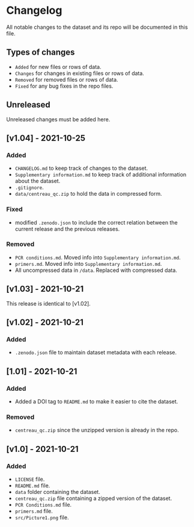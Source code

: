 # Changelog

All notable changes to the dataset and its repo will be documented in this file.

## Types of changes

- `Added` for new files or rows of data.
- `Changes` for changes in existing files or rows of data.
- `Removed` for removed files or rows of data.
- `Fixed` for any bug fixes in the repo files.

## Unreleased

Unreleased changes must be added here.

## [v1.04] - 2021-10-25

### Added

- `CHANGELOG.md` to keep track of changes to the dataset.
- `Supplementary information.md` to keep track of additional information about the dataset.
- `.gitignore`.
- `data/centreau_qc.zip` to hold the data in compressed form.

### Fixed

- modified `.zenodo.json` to include the correct relation between the current release and the previous releases.

### Removed

- `PCR conditions.md`. Moved info into `Supplementary information.md`.
- `primers.md`. Moved info into `Supplementary information.md`.
- All uncompressed data in `/data`. Replaced with compressed data.


## [v1.03] - 2021-10-21

This release is identical to [v1.02].

## [v1.02] - 2021-10-21

### Added

- `.zenodo.json` file to maintain dataset metadata with each release.

## [1.01] - 2021-10-21

### Added

- Added a DOI tag to `README.md` to make it easier to cite the dataset.

### Removed

- `centreau_qc.zip` since the unzipped version is already in the repo.

## [v1.0] - 2021-10-21

### Added

- `LICENSE` file.
- `README.md` file.
- `data` folder containing the dataset.
- `centreau_qc.zip` file containing a zipped version of the dataset.
- `PCR Conditions.md` file.
- `primers.md` file.
- `src/Picture1.png` file.
